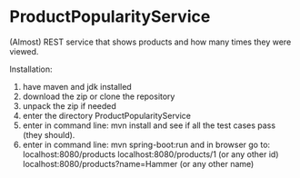 # ProductPopularityService
(Almost) REST service that shows products and how many times they were viewed.

Installation:

1. have maven and jdk installed
2. download the zip or clone the repository
3. unpack the zip if needed
4. enter the directory ProductPopularityService
5. enter in command line:
   mvn install
   and see if all the test cases pass (they should).
6. enter in command line:
   mvn spring-boot:run
   and in browser go to:
       localhost:8080/products
       localhost:8080/products/1   (or any other id)
       localhost:8080/products?name=Hammer (or any other name)
   
       


